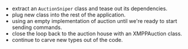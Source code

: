 - extract an `AuctionSniper` class and tease out its dependencies.
- plug new class into the rest of the application.
- using an empty implementation of auction until we're ready to start sending commands.
- close the loop back to the auction house with an XMPPAuction class.
- continue to carve new types out of the code.

